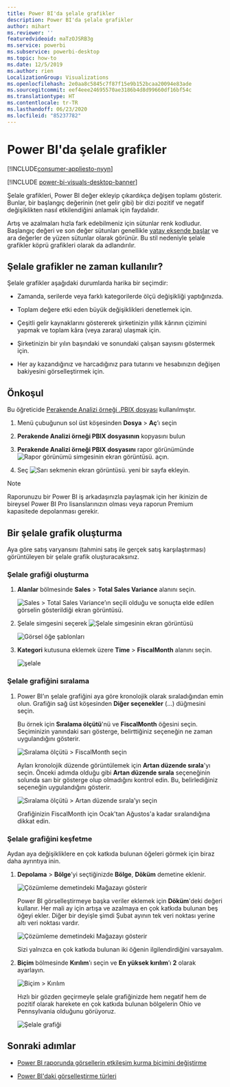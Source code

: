 ```yaml
---
title: Power BI'da şelale grafikler
description: Power BI'da şelale grafikler
author: mihart
ms.reviewer: ''
featuredvideoid: maTzOJSRB3g
ms.service: powerbi
ms.subservice: powerbi-desktop
ms.topic: how-to
ms.date: 12/5/2019
ms.author: rien
LocalizationGroup: Visualizations
ms.openlocfilehash: 2e0aa8c5845c7f87f15e9b152bcaa20094e83ade
ms.sourcegitcommit: eef4eee24695570ae3186b4d8d99660df16bf54c
ms.translationtype: HT
ms.contentlocale: tr-TR
ms.lasthandoff: 06/23/2020
ms.locfileid: "85237782"
---
```

# <a name="waterfall-charts-in-power-bi"></a>Power BI'da şelale grafikler

[!INCLUDE[consumer-appliesto-nyyn](../includes/consumer-appliesto-nyyn.md)]

[!INCLUDE [power-bi-visuals-desktop-banner](../includes/power-bi-visuals-desktop-banner.md)]

Şelale grafikleri, Power BI değer ekleyip çıkardıkça değişen toplamı gösterir. Bunlar, bir başlangıç değerinin (net gelir gibi) bir dizi pozitif ve negatif değişiklikten nasıl etkilendiğini anlamak için faydalıdır.

Artış ve azalmaları hızla fark edebilmeniz için sütunlar renk kodludur. Başlangıç değeri ve son değer sütunları genellikle [yatay eksende başlar](https://support.office.com/article/Create-a-waterfall-chart-in-Office-2016-for-Windows-8de1ece4-ff21-4d37-acd7-546f5527f185#BKMK_Float "yatay eksende başlat") ve ara değerler de yüzen sütunlar olarak görünür. Bu stil nedeniyle şelale grafikler köprü grafikleri olarak da adlandırılır.

## <a name="when-to-use-a-waterfall-chart"></a>Şelale grafikler ne zaman kullanılır?

Şelale grafikler aşağıdaki durumlarda harika bir seçimdir:

* Zamanda, serilerde veya farklı kategorilerde ölçü değişikliği yaptığınızda.

* Toplam değere etki eden büyük değişiklikleri denetlemek için.

* Çeşitli gelir kaynaklarını göstererek şirketinizin yıllık kârının çizimini yapmak ve toplam kâra (veya zarara) ulaşmak için.

* Şirketinizin bir yılın başındaki ve sonundaki çalışan sayısını göstermek için.

* Her ay kazandığınız ve harcadığınız para tutarını ve hesabınızın değişen bakiyesini görselleştirmek için.

## <a name="prerequisite"></a>Önkoşul

Bu öğreticide [Perakende Analizi örneği .PBIX dosyası](https://download.microsoft.com/download/9/6/D/96DDC2FF-2568-491D-AAFA-AFDD6F763AE3/Retail%20Analysis%20Sample%20PBIX.pbix) kullanılmıştır.

1. Menü çubuğunun sol üst köşesinden **Dosya** > **Aç**’ı seçin
   
2. **Perakende Analizi örneği PBIX dosyasının** kopyasını bulun

1. **Perakende Analizi örneği PBIX dosyasını** rapor görünümünde ![Rapor görünümü simgesinin ekran görüntüsü.](media/power-bi-visualization-kpi/power-bi-report-view.png) açın.

1. Seç ![Sarı sekmenin ekran görüntüsü.](media/power-bi-visualization-kpi/power-bi-yellow-tab.png) yeni bir sayfa ekleyin.

> [!NOTE]
> Raporunuzu bir Power BI iş arkadaşınızla paylaşmak için her ikinizin de bireysel Power BI Pro lisanslarınızın olması veya raporun Premium kapasitede depolanması gerekir.    

## <a name="create-a-waterfall-chart"></a>Bir şelale grafik oluşturma

Aya göre satış varyansını (tahmini satış ile gerçek satış karşılaştırması) görüntüleyen bir şelale grafik oluşturacaksınız.

### <a name="build-the-waterfall-chart"></a>Şelale grafiği oluşturma

1. **Alanlar** bölmesinde **Sales**  > **Total Sales Variance** alanını seçin.

   ![Sales > Total Sales Variance’ın seçili olduğu ve sonuçta elde edilen görselin gösterildiği ekran görüntüsü.](media/power-bi-visualization-waterfall-charts/power-bi-bar.png)

1. Şelale simgesini seçerek ![Şelale simgesinin ekran görüntüsü](media/power-bi-visualization-waterfall-charts/power-bi-waterfall-icon.png)

    ![Görsel öğe şablonları](media/power-bi-visualization-waterfall-charts/convert-waterfall.png)

1. **Kategori** kutusuna eklemek üzere **Time** > **FiscalMonth** alanını seçin.

    ![şelale](media/power-bi-visualization-waterfall-charts/power-bi-waterfall-month.png)

### <a name="sort-the-waterfall-chart"></a>Şelale grafiğini sıralama

1. Power BI’ın şelale grafiğini aya göre kronolojik olarak sıraladığından emin olun. Grafiğin sağ üst köşesinden **Diğer seçenekler** (...) düğmesini seçin.

    Bu örnek için **Sıralama ölçütü**'nü ve **FiscalMonth** öğesini seçin. Seçiminizin yanındaki sarı gösterge, belirttiğiniz seçeneğin ne zaman uygulandığını gösterir.

    ![Sıralama ölçütü > FiscalMonth seçin](media/power-bi-visualization-waterfall-charts/power-bi-sort-by-fiscalmonth.png)
    
    Ayları kronolojik düzende görüntülemek için **Artan düzende sırala**'yı seçin. Önceki adımda olduğu gibi **Artan düzende sırala** seçeneğinin solunda sarı bir gösterge olup olmadığını kontrol edin. Bu, belirlediğiniz seçeneğin uygulandığını gösterir.

    ![Sıralama ölçütü > Artan düzende sırala’yı seçin](media/power-bi-visualization-waterfall-charts/power-bi-waterfall-ascending.png)

    

    Grafiğinizin FiscalMonth için Ocak'tan Ağustos'a kadar sıralandığına dikkat edin.  

### <a name="explore-the-waterfall-chart"></a>Şelale grafiğini keşfetme

Aydan aya değişikliklere en çok katkıda bulunan öğeleri görmek için biraz daha ayrıntıya inin.

1.  **Depolama** > **Bölge**’yi seçtiğinizde **Bölge**, **Döküm** demetine eklenir.

    ![Çözümleme demetindeki Mağazayı gösterir](media/power-bi-visualization-waterfall-charts/power-bi-waterfall-breakdown.png)

    Power BI görselleştirmeye başka veriler eklemek için **Döküm**'deki değeri kullanır. Her mali ay için artışa ve azalmaya en çok katkıda bulunan beş öğeyi ekler. Diğer bir deyişle şimdi Şubat ayının tek veri noktası yerine altı veri noktası vardır.  

    ![Çözümleme demetindeki Mağazayı gösterir](media/power-bi-visualization-waterfall-charts/power-bi-waterfall-breakdown-default.png)

    Sizi yalnızca en çok katkıda bulunan iki öğenin ilgilendirdiğini varsayalım.

1. **Biçim** bölmesinde **Kırılım**’ı seçin ve **En yüksek kırılım**’ı **2** olarak ayarlayın.

    ![Biçim > Kırılım](media/power-bi-visualization-waterfall-charts/power-bi-waterfall-breakdown-two.png)

    Hızlı bir gözden geçirmeyle şelale grafiğinizde hem negatif hem de pozitif olarak harekete en çok katkıda bulunan bölgelerin Ohio ve Pennsylvania olduğunu görüyoruz.

    ![Şelale grafiği](media/power-bi-visualization-waterfall-charts/power-bi-axis-waterfall.png)

## <a name="next-steps"></a>Sonraki adımlar

* [Power BI raporunda görsellerin etkileşim kurma biçimini değiştirme](../create-reports/service-reports-visual-interactions.md)

* [Power BI'daki görselleştirme türleri](power-bi-visualization-types-for-reports-and-q-and-a.md)

